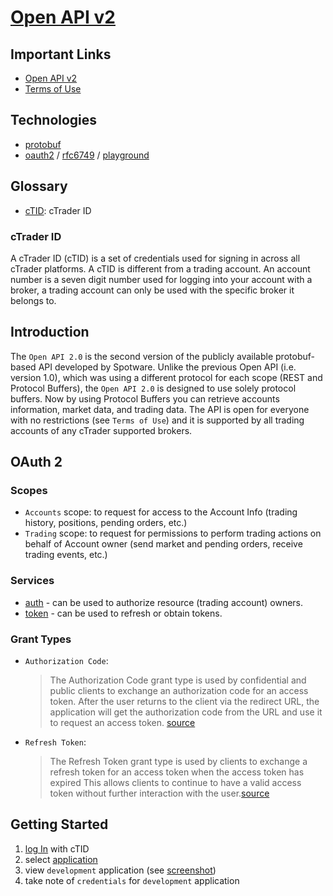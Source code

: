 # [Open API v2](https://connect.spotware.com/docs/open_api_2)

## Important Links

* [Open API v2](https://connect.spotware.com/docs/open_api_2)
* [Terms of Use](https://connect.spotware.com/docs/terms-of-use)

## Technologies

* [protobuf](https://developers.google.com/protocol-buffers/)
* [oauth2](https://oauth.net/2/) / [rfc6749](https://tools.ietf.org/html/rfc6749) / [playground](https://www.oauth.com/playground/)

## Glossary

* [cTID](https://help.ctrader.com/ctrader/getting-started/ctid): cTrader ID

### cTrader ID
A cTrader ID (cTID) is a set of credentials used for signing in across all cTrader platforms. A cTID is different from a trading account. An account number is a seven digit number used for logging into your account with a broker, a trading account can only be used with the specific broker it belongs to.

## Introduction

The `Open API 2.0` is the second version of the publicly available protobuf-based API developed by Spotware. Unlike the previous Open API (i.e. version 1.0), which was using a different protocol for each scope (REST and Protocol Buffers), the `Open API 2.0` is designed to use solely protocol buffers. Now by using Protocol Buffers you can retrieve accounts information, market data, and trading data. The API is open for everyone with no restrictions (see `Terms of Use`) and it is supported by all trading accounts of any cTrader supported brokers.

## OAuth 2

### Scopes

* `Accounts` scope: to request for access to the Account Info (trading history, positions, pending orders, etc.)
* `Trading` scope: to request for permissions to perform trading actions on behalf of Account owner (send market and pending orders, receive trading events, etc.)

### Services

* [auth](https://sandbox-connect.spotware.com/apps/auth) - can be used to authorize resource (trading account) owners.
* [token](https://sandbox-connect.spotware.com/apps/token) - can be used to refresh or obtain tokens.

### Grant Types

* `Authorization Code`:
  > The Authorization Code grant type is used by confidential and public clients to exchange an authorization code for an access token. 
  > After the user returns to the client via the redirect URL, the application will get the authorization code from the URL and use it to request an access token. [source](https://oauth.net/2/grant-types/authorization-code/)
* `Refresh Token`:
  > The Refresh Token grant type is used by clients to exchange a refresh token for an access token when the access token has expired
  > This allows clients to continue to have a valid access token without further interaction with the user.[source](https://oauth.net/2/grant-types/refresh-token/)

## Getting Started

1. [log In](https://connect.spotware.com) with cTID
1. select [application](https://connect.spotware.com/apps)
1. view `development` application (see [screenshot](./assests/Screenshot_2019-02-20%20Applications%20Spotware%20Connect.png))
1. take note of `credentials` for `development` application
